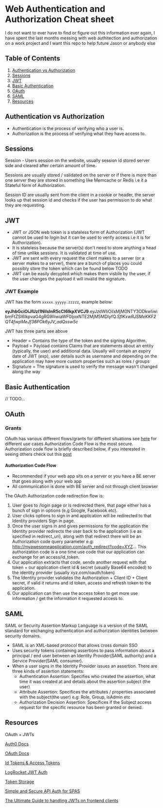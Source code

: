 # Web Authentication and Authorization Cheat sheet

I do not want to ever have to find or figure out this information ever again, I have spent the last months messing with web authitection and authorization on a work project and I want this repo to help future Jason or anybody else

## Table of Contents
1. [Authentication vs Authorization](#authentication-vs-authorization)
2. [Sessions](#sessions)
3. [JWT](#jwt)
4. [Basic Authentication](#basic-authentication)
5. [OAuth](#oauth)
6. [SAML](#saml)
7. [Resources](#resources)

## Authentication vs Authorization
- Authentication is the process of verifying who a user is.
- Authorization is the process of verifying what they have access to.

## Sessions

Session - Users session on the website, usually session id stored server side and cleared after certain amount of time.

Sessions are usually stored / validated on the server or if there is more than one server they are stored in something like Memcache or Redis i.e it a Stateful form of Authorization.

Session ID are usually sent from the client in a cookie or header, the server looks up that session id and checks if the user has permission to do what they are requesting.

## JWT

- JWT or JSON web token is a stateless form of Authorization (JWT cannot be used to login but it can be used to verify access i.e it is for Authorization).
- It is stateless because the server(s) don't need to store anything a head of time unlike sessions. It is validated at time of use.
- JWT are sent with every request the client makes to a server (or a server makes to a server), there are a bunch of places you could possibly store the token which can be found below TODO
- JWT can be easily decypted which makes them visbile by the user, if the user changes the payload it will invalid the signature.

### JWT Example

JWT has the form `xxxxx.yyyyy.zzzzz`, example below:

**eyJhbGciOiJIUzI1NiIsInR5cCI6IkpXVCJ9**.eyJzdWIiOiIxMjM0NTY3ODkwIiwibmFtZSI6IkpvaG4gRG9lIiwiaWF0IjoxNTE2MjM5MDIyfQ.*SflKxwRJSMeKKF2QT4fwpMeJf36POk6yJV_adQssw5c*

JWT has three parts see above

- Header = Contains the type of the token and the signing Algorithm.
- Payload = Payload contains Claims that are statements about an entity (typically, the user) and additional data. Usually will contain an expiry date of JWT (exp), user details such as username and depending on the application may have more custom properties such as roles / groups
- Signature = The signature is used to verify the message wasn't changed along the way


## Basic Authentication
// TODO...


## OAuth

### Grants

OAuth has various different flows/grants for different situations see [here](https://auth0.com/docs/api-auth/which-oauth-flow-to-use) for different use cases Authorization Code Flow is the most secure. Authorization code flow is briefly described below, if you interested in seeing others check out this [post](https://alexbilbie.com/guide-to-oauth-2-grants/)

#### Authorization Code Flow

- Recommended if your web app sits on a server or you have a BE server that goes along with your web app
- All communication is done with BE server and not through client browser

The OAuth Authorization code redirection flow is:

1. User goes to /login page or is redirected there, that page either has a bunch of sign in options (e.g Google, Facebook etc).
2. User clicks options to sign in and application will be redirected to that Identity providers Sign in page.
3. Once the user signs in and gives permissions for the application the Identity provider redirects the user back to the application (i.e as specified in redirect_uri), along with that redirect there will be an Authorization code query parameter e.g: http://myawesomeapplication.com/auth_redirect?code=XYZ... This authorization code is a one time use code that our application can exchange for an access/id_token.
4. Our application extracts that code, sends another request with that token + our application client id & secret (usually Base64 encoded) to the identity provider (usually xyz.com/oauth/token)
5. The Identity provider validates the Authorization + Client ID + Client secret, if valid it returns and id token, access and refresh token to the application.
6. Our application can then use the access token to get more use information / get the information it requested access to.


## SAML

SAML or Security Assertion Markup Language is a version of the SAML standard for exchanging authentication and authorization identities between security domains.

- SAML is an XML-based protocol that allows cross domain SSO
- Uses security tokens containing assertions to pass information about a principal / end user between an Identity Provider(SAML authority) and a Service Provider(SAML consumer).
- When a user signs in the Identity Provider issues an assertion. There are three kinds of assertion statements:
  - Authentication Assertion: Specifies who created the assertion, what time it was created at and details about the assertion subject (the user)
  - Attribute Assertion: Specifices the attributes / properties associated with the subject(the user) e.g: Role, Group, isAdmin etc
  - Authorization Decision Assertion: Specifices if the Subject access request for the specific resource has been granted or denied.

## Resources

OAuth + JWTs

[Auth0 Docs](https://auth0.com/docs)

[OAuth Docs](https://www.oauth.com/)

[Id Tokens & Access Tokens](https://auth0.com/docs/tokens)

[LogRocket JWT Auth](https://blog.logrocket.com/jwt-authentication-best-practices/)

[Token Storage](https://auth0.com/docs/tokens/concepts/token-storage)

[Simple and Secure API Auth for SPAS](https://medium.com/@sadnub/simple-and-secure-api-authentication-for-spas-e46bcea592ad)

[The Ultimate Guide to handling JWTs on frontend clients](https://hasura.io/blog/best-practices-of-using-jwt-with-graphql/)
